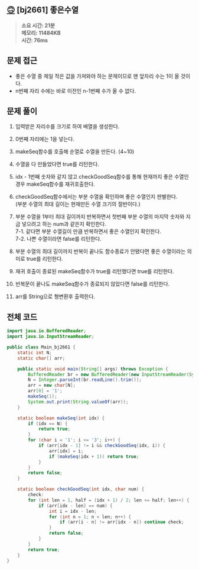 ## [🙃](https://www.acmicpc.net/problem/2661) [bj2661] 좋은수열

> **소요 시간: 21분<br>
> 메모리: 11484KB<br>
> 시간: 76ms**

## 문제 접근

- 좋은 수열 중 제일 작은 값을 가져와야 하는 문제이므로 맨 앞자리 수는 1이 올 것이다.
- n번째 자리 수에는 바로 이전인 n-1번째 수가 올 수 없다.

## 문제 풀이

1. 입력받은 자리수를 크기로 하여 배열을 생성한다.

2. 0번째 자리에는 1을 넣는다.

3. makeSeq함수를 호출해 순열로 수열을 만든다. (4~10)

4. 수열을 다 만들었다면 true를 리턴한다.

5. idx - 1번째 숫자와 같지 않고 checkGoodSeq함수를 통해 현재까지 좋은 수열인 경우 makeSeq함수를 재귀호출한다.

6. checkGoodSeq함수에서는 부분 수열을 확인하며 좋은 수열인지 판별한다.<br>
   (부분 수열의 최대 길이는 현재만든 수열 크기의 절반이다.)<br>

7. 부분 수열을 1부터 최대 길이까지 반복하면서 첫번째 부분 수열의 마지막 숫자와 지금 넣으려고 하는 num과 같은지 확인한다.<br>
   7-1. 같다면 부분 수열길이 만큼 반복하면서 좋은 수열인지 확인한다.<br>
   7-2. 나쁜 수열이라면 false를 리턴한다.<br>

8. 부분 수열의 최대 길이까지 반복이 끝나도 함수종료가 안됐다면 좋은 수열이라는 의미로 true를 리턴한다.

9. 재귀 호출이 종료된 makeSeq함수가 true를 리턴했다면 true를 리턴한다.

10. 반복문이 끝나도 makeSeq함수가 종료되지 않았다면 false를 리턴한다.

11. arr를 String으로 형변환후 출력한다.

## 전체 코드

```java
import java.io.BufferedReader;
import java.io.InputStreamReader;

public class Main_bj2661 {
    static int N;
    static char[] arr;

    public static void main(String[] args) throws Exception {
        BufferedReader br = new BufferedReader(new InputStreamReader(System.in));
        N = Integer.parseInt(br.readLine().trim());
        arr = new char[N];
        arr[0] = '1';
        makeSeq(1);
        System.out.print(String.valueOf(arr));
    }

    static boolean makeSeq(int idx) {
        if (idx == N) {
            return true;
        }
        for (char i = '1'; i <= '3'; i++) {
            if (arr[idx - 1] != i && checkGoodSeq(idx, i)) {
                arr[idx] = i;
                if (makeSeq(idx + 1)) return true;
            }
        }
        return false;
    }

    static boolean checkGoodSeq(int idx, char num) {
        check:
        for (int len = 1, half = (idx + 1) / 2; len <= half; len++) {
            if (arr[idx - len] == num) {
                int i = idx - len;
                for (int n = 1; n < len; n++) {
                    if (arr[i - n] != arr[idx - n]) continue check;
                }
                return false;
            }
        }
        return true;
    }
}
```
